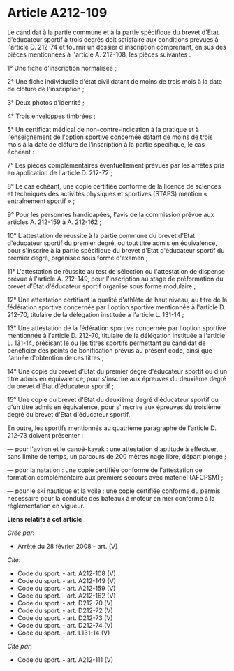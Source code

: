 # Article A212-109

Le candidat à la partie commune et à la partie spécifique du brevet d'Etat d'éducateur sportif à trois degrés doit satisfaire
aux conditions prévues à l'article D. 212-74 et fournir un dossier d'inscription comprenant, en sus des pièces mentionnées à
l'article A. 212-108, les pièces suivantes : 

1° Une fiche d'inscription normalisée ; 

2° Une fiche individuelle d'état civil datant de moins de trois mois à la date de clôture de l'inscription ; 

3° Deux photos d'identité ; 

4° Trois enveloppes timbrées ; 

5° Un certificat médical de non-contre-indication à la pratique et à l'enseignement de l'option sportive concernée datant de
moins de trois mois à la date de clôture de l'inscription à la partie spécifique, le cas échéant : 

7° Les pièces complémentaires éventuellement prévues par les arrêtés pris en application de l'article D. 212-72 ; 

8° Le cas échéant, une copie certifiée conforme de la licence de sciences et techniques des activités physiques et sportives
(STAPS) mention « entraînement sportif » ; 

9° Pour les personnes handicapées, l'avis de la commission prévue aux articles A. 212-159 à A. 212-162 ; 

10° L'attestation de réussite à la partie commune du brevet d'Etat d'éducateur sportif du premier degré, ou tout titre admis
en équivalence, pour s'inscrire à la partie spécifique du brevet d'Etat d'éducateur sportif du premier degré, organisée sous
forme d'examen ; 

11° L'attestation de réussite au test de sélection ou l'attestation de dispense prévue à l'article A. 212-149, pour
l'inscription au stage de préformation du brevet d'Etat d'éducateur sportif organisé sous forme modulaire ; 

12° Une attestation certifiant la qualité d'athlète de haut niveau, au titre de la fédération sportive concernée par l'option
sportive mentionnée à l'article D. 212-70, titulaire de la délégation instituée à l'article L. 131-14 ; 

13° Une attestation de la fédération sportive concernée par l'option sportive mentionnée à l'article D. 212-70, titulaire de
la délégation instituée à l'article L. 131-14, précisant le ou les titres sportifs permettant au candidat de bénéficier des
points de bonification prévus au présent code, ainsi que l'année d'obtention de ces titres ; 

14° Une copie du brevet d'Etat du premier degré d'éducateur sportif ou d'un titre admis en équivalence, pour s'inscrire aux
épreuves du deuxième degré du brevet d'Etat d'éducateur sportif ; 

15° Une copie du brevet d'Etat du deuxième degré d'éducateur sportif ou d'un titre admis en équivalence, pour s'inscrire aux
épreuves du troisième degré du brevet d'Etat d'éducateur sportif. 

En outre, les sportifs mentionnés au quatrième paragraphe de l'article D. 212-73 doivent présenter : 

― pour l'aviron et le canoë-kayak : une attestation d'aptitude à effectuer, sans limite de temps, un parcours de 200 mètres
nage libre, départ plongé ; 

― pour la natation : une copie certifiée conforme de l'attestation de formation complémentaire aux premiers secours avec
matériel (AFCPSM) ; 

― pour le ski nautique et la voile : une copie certifiée conforme du permis nécessaire pour la conduite des bateaux à moteur
en mer conforme à la réglementation en vigueur.

**Liens relatifs à cet article**

_Créé par_:

  - Arrêté du 28 février 2008 - art. (V)

_Cite_:

  - Code du sport. - art. A212-108 (V)
  - Code du sport. - art. A212-149 (V)
  - Code du sport. - art. A212-159 (V)
  - Code du sport. - art. A212-162 (V)
  - Code du sport. - art. D212-70 (V)
  - Code du sport. - art. D212-72 (V)
  - Code du sport. - art. D212-73 (V)
  - Code du sport. - art. D212-74 (V)
  - Code du sport. - art. L131-14 (V)

_Cité par_:

  - Code du sport. - art. A212-111 (V)
